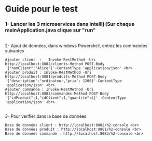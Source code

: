 # Guide pour le test
### 1- Lancer les 3 microservices dans IntellIj (Sur chaque mainApplication.java clique sur "run" <br>
<br>
2- Ajout de données, dans windows Powershell, entrez les commandes suivantes <br>

    Ajouter client  :   Invoke-RestMethod -Uri http://localhost:8082/clients-Method POST-Body '{"nomClient":"Alice"}'-ContentType 'application/json' <br>
    Ajouter produit : Invoke-RestMethod -Uri http://localhost:8081/produits-Method POST-Body '{"description":"ordinateur,"prix": 1200}'-ContentType 'application/json' <br>
    Ajouter commande : Invoke-RestMethod -Uri http://localhost:8083/commandes-Method POST-Body '{"idProduit":1,"idClient":1,"quantite":4}' -ContentType 'application/json' <br>
<br>
3- Pour verifier dans la base de données  <br>
 
    Base de données client : http://localhost:8082/h2-console <br>
    Base de données produit : http://localhost:8081/h2-console <br>
    Base de données commande : http://localhost:8083/h2-console <br>
    

